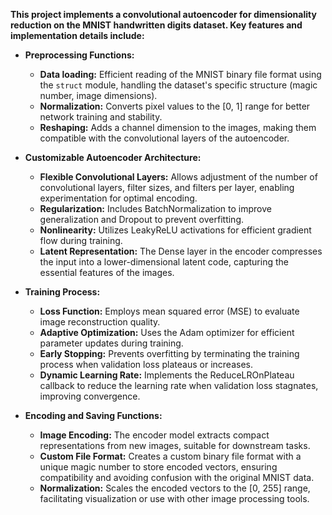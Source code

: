 **This project implements a convolutional autoencoder for dimensionality reduction on the MNIST handwritten digits dataset. Key features and implementation details include:**

* **Preprocessing Functions:**
    * **Data loading:**  Efficient reading of the MNIST binary file format using the `struct` module, handling the dataset's specific structure (magic number, image dimensions).
    * **Normalization:** Converts pixel values to the  [0, 1] range for better network training and stability.
    * **Reshaping:** Adds a channel dimension to the images, making them compatible with the convolutional layers of the autoencoder. 

* **Customizable Autoencoder Architecture:**
    * **Flexible Convolutional Layers:** Allows adjustment of the number of convolutional layers, filter sizes, and filters per layer, enabling experimentation for optimal encoding.
    * **Regularization:** Includes BatchNormalization to improve generalization and Dropout to prevent overfitting. 
    * **Nonlinearity:** Utilizes LeakyReLU activations for efficient gradient flow during training.
    * **Latent Representation:** The Dense layer in the encoder compresses the input into a lower-dimensional latent code, capturing the essential features of the images.

* **Training Process:**
    * **Loss Function:** Employs mean squared error (MSE) to evaluate image reconstruction quality.
    * **Adaptive Optimization:** Uses the Adam optimizer for efficient parameter updates during training.
    * **Early Stopping:** Prevents overfitting by terminating the training process when validation loss plateaus or increases.
    * **Dynamic Learning Rate:** Implements the ReduceLROnPlateau callback to reduce the learning rate when validation loss stagnates, improving convergence.

* **Encoding and Saving Functions:**
    * **Image Encoding:** The encoder model extracts compact representations from new images, suitable for downstream tasks.
    * **Custom File Format:** Creates a custom binary file format with a unique magic number to store encoded vectors, ensuring compatibility and avoiding confusion with the original MNIST data.
    * **Normalization:** Scales the encoded vectors to the [0, 255] range, facilitating visualization or use with other image processing tools.  
